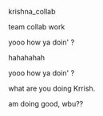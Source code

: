  krishna_collab

team collab work

yooo how ya doin' ?

hahahahah

yooo how ya doin' ?

what are you doing Krrish.

am doing good, wbu??




